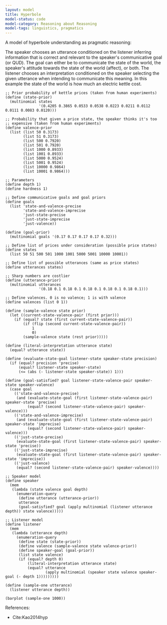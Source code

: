 ```yaml
---
layout: model
title: Hyperbole
model-status: code
model-category: Reasoning about Reasoning
model-tags: linguistics, pragmatics
---
```


A model of hyperbole understanding as pragmatic reasoning:

The speaker chooses an utterance conditioned on the listener inferring information that is correct and relevant to the speaker's communicative goal (or QUD). The goal can either be to communicate the state of the  world, the speaker's attitude towards the state of the world (affect), or both. The listener chooses an interpretation conditioned on the speaker selecting the given utterance when intending to communicate this meaning. In this example the state of the world is how much an electric kettle cost.

	;; Prior probability of kettle prices (taken from human experiments)
	(define (state-prior) 
	  (multinomial states 
	               '(0.4205 0.3865 0.0533 0.0538 0.0223 0.0211 0.0112 0.0111 0.0083 0.0120)))
	
	;; Probability that given a price state, the speaker thinks it's too
	;; expensive (taken from human experiments)
	(define valence-prior 
	  (list (list 50 0.3173)
	        (list 51 0.3173)
	        (list 500 0.7920)
	        (list 501 0.7920)
	        (list 1000 0.8933)
	        (list 1001 0.8933)
	        (list 5000 0.9524)
	        (list 5001 0.9524) 
	        (list 10000 0.9864)
	        (list 10001 0.9864)))
	
	;; Parameters
	(define depth 1)
	(define hardness 1)
	
	;; Define communicative goals and goal priors
	(define goals
	  (list 'state-and-valence-precise
	        'state-and-valence-imprecise
	        'just-state-precise
	        'just-state-imprecise
	        'just-valence))
	
	(define (goal-prior)
	  (multinomial goals '(0.17 0.17 0.17 0.17 0.32)))
	
	;; Define list of prices under consideration (possible price states)
	(define states
	  (list 50 51 500 501 1000 1001 5000 5001 10000 10001))
	
	;; Define list of possible utterances (same as price states)
	(define utterances states)
	
	;; Sharp numbers are costlier
	(define (utterance-prior)
	  (multinomial utterances
	               '(0.18 0.1 0.18 0.1 0.18 0.1 0.18 0.1 0.18 0.1)))
	
	;; Define valences. 0 is no valence; 1 is with valence
	(define valences (list 0 1))
	
	(define (sample-valence state prior)
	  (let ((current-state-valence-pair (first prior)))
	    (if (equal? state (first current-state-valence-pair))
	        (if (flip (second current-state-valence-pair))
	            1
	            0)
	        (sample-valence state (rest prior)))))
	
	(define (literal-interpretation utterance state)
	  (equal? utterance state))
	
	(define (evaluate-state-goal listener-state speaker-state precision)
	  (if (equal? precision 'precise)
	      (equal? listener-state speaker-state)
	      (<= (abs (- listener-state speaker-state)) 1)))
	
	(define (goal-satisfied? goal listener-state-valence-pair speaker-state speaker-valence)
	  (case goal
	    (('state-and-valence-precise)
	     (and (evaluate-state-goal (first listener-state-valence-pair) speaker-state 'precise)
	          (equal? (second listener-state-valence-pair) speaker-valence)))
	    (('state-and-valence-imprecise)
	     (and (evaluate-state-goal (first listener-state-valence-pair) speaker-state 'imprecise)
	          (equal? (second listener-state-valence-pair) speaker-valence)))
	    (('just-state-precise)
	     (evaluate-state-goal (first listener-state-valence-pair) speaker-state 'precise))
	    (('just-state-imprecise)
	     (evaluate-state-goal (first listener-state-valence-pair) speaker-state 'imprecise))
	    (('just-valence)
	     (equal? (second listener-state-valence-pair) speaker-valence))))
	
	;; Speaker model
	(define speaker
	  (mem
	   (lambda (state valence goal depth)
	     (enumeration-query
	      (define utterance (utterance-prior))
	      utterance
	      (goal-satisfied? goal (apply multinomial (listener utterance depth)) state valence)))))
	
	;; Listener model
	(define listener
	  (mem
	   (lambda (utterance depth)
	     (enumeration-query
	      (define state (state-prior))
	      (define valence (sample-valence state valence-prior))
	      (define speaker-goal (goal-prior))
	      (list state valence)
	      (if (equal? depth 0)
	          (literal-interpretation utterance state)
	          (equal? utterance
	                  (apply multinomial (speaker state valence speaker-goal (- depth 1)))))))))
	
	(define (sample-one utterance) 
	  (listener utterance depth))
	
	(barplot (sample-one 1000))
	      
References:

- Cite:Kao2014hyp
